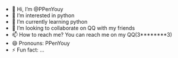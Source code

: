 - 👋 Hi, I’m @PPenYouy
- 👀 I’m interested in python
- 🌱 I’m currently learning python
- 💞️ I’m looking to collaborate on QQ with my friends
- 📫 How to reach me? You can reach me on my QQ(3********3)
- 😄 Pronouns: PPenYouy
- ⚡ Fun fact: ...

<!---
PPenYouy/PPenYouy is a ✨ special ✨ repository because its `README.md` (this file) appears on your GitHub profile.
You can click the Preview link to take a look at your changes.
--->
